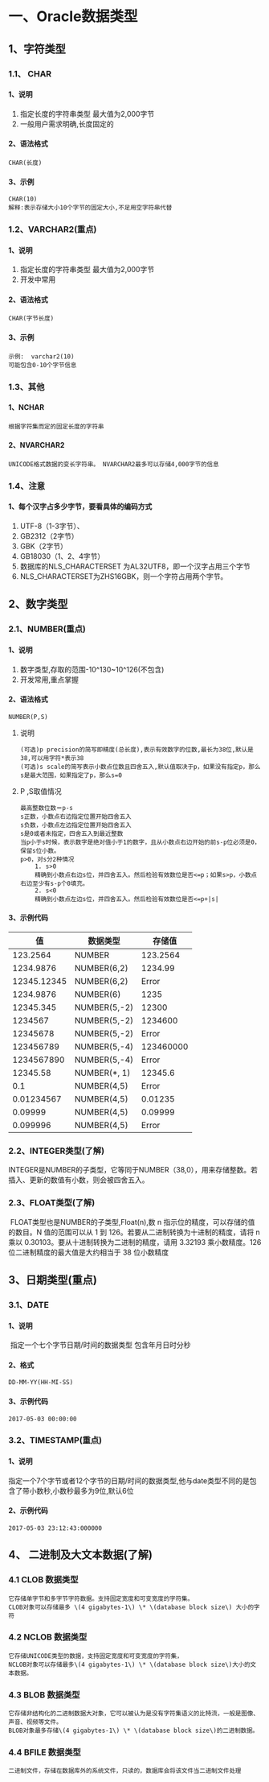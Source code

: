 # 一、Oracle数据类型

## 1、字符类型

### 1.1、 CHAR

#### 1、说明

1. 指定长度的字符串类型 最大值为2,000字节
2. 一般用户需求明确,长度固定的

#### 2、语法格式

```
CHAR(长度)
```

#### 3、示例

```
CHAR(10)
解释:表示存储大小10个字节的固定大小,不足用空字符串代替
```

### 1.2、VARCHAR2\(重点\)

#### 1、说明

1. 指定长度的字符串类型 最大值为2,000字节
2. 开发中常用

#### 2、语法格式

```
CHAR(字节长度)
```

#### 3、示例

```
示例:  varchar2(10) 
可能包含0-10个字节信息
```

### 1.3、其他

#### 1、NCHAR

```
根据字符集而定的固定长度的字符串
```

#### 2、NVARCHAR2

```
UNICODE格式数据的变长字符串。 NVARCHAR2最多可以存储4,000字节的信息
```

### 1.4、注意

#### 1、每个汉字占多少字节，要看具体的编码方式

1. UTF-8（1-3字节）、
2. GB2312（2字节）
3. GBK（2字节）
4. GB18030（1、2、4字节）
5. 数据库的NLS\_CHARACTERSET 为AL32UTF8，即一个汉字占用三个字节
6. NLS\_CHARACTERSET为ZHS16GBK，则一个字符占用两个字节。

## 2、数字类型

### 2.1、NUMBER\(重点\)

#### 1、说明

1. 数字类型,存取的范围-10^130~10^126\(不包含\)
2. 开发常用,重点掌握

#### 2、语法格式

```
NUMBER(P,S)
```

1. 说明

   ```
   (可选)p precision的简写即精度(总长度),表示有效数字的位数,最长为38位,默认是38,可以用字符*表示38
   (可选)s scale的简写表示小数点位数且四舍五入,默认值取决于p，如果没有指定p，那么s是最大范围，如果指定了p，那么s=0
   ```

2. P ,S取值情况

   ```
   最高整数位数＝p-s 
   s正数，小数点右边指定位置开始四舍五入 
   s负数，小数点左边指定位置开始四舍五入 
   s是0或者未指定，四舍五入到最近整数 
   当p小于s时候，表示数字是绝对值小于1的数字，且从小数点右边开始的前s-p位必须是0，保留s位小数。
   p>0，对s分2种情况
       1. s>0 
       精确到小数点右边s位，并四舍五入。然后检验有效数位是否<=p；如果s>p，小数点右边至少有s-p个0填充。 
       2. s<0 
       精确到小数点左边s位，并四舍五入。然后检验有效数位是否<=p+|s|
   ```

#### 3、示例代码

| **值**       | **数据类型**         | **存储值**   |
| ----------- | ---------------- | --------- |
| 123.2564    | NUMBER           | 123.2564  |
| 1234.9876   | NUMBER\(6,2\)    | 1234.99   |
| 12345.12345 | NUMBER\(6,2\)    | Error     |
| 1234.9876   | NUMBER\(6\)      | 1235      |
| 12345.345   | NUMBER\(5,-2\)   | 12300     |
| 1234567     | NUMBER\(5,-2\)   | 1234600   |
| 12345678    | NUMBER\(5,-2\)   | Error     |
| 123456789   | NUMBER\(5,-4\)   | 123460000 |
| 1234567890  | NUMBER\(5,-4\)   | Error     |
| 12345.58    | NUMBER\(\*,  1\) | 12345.6   |
| 0.1         | NUMBER\(4,5\)    | Error     |
| 0.01234567  | NUMBER\(4,5\)    | 0.01235   |
| 0.09999     | NUMBER\(4,5\)    | 0.09999   |
| 0.099996    | NUMBER\(4,5\)    | Error     |

### 2.2、INTEGER类型\(了解\)

​    INTEGER是NUMBER的子类型，它等同于NUMBER（38,0），用来存储整数。若插入、更新的数值有小数，则会被四舍五入。

### 2.3、FLOAT类型\(了解\)

​    FLOAT类型也是NUMBER的子类型,Float\(n\),数 n 指示位的精度，可以存储的值的数目。N 值的范围可以从 1 到 126。若要从二进制转换为十进制的精度，请将 n 乘以 0.30103。要从十进制转换为二进制的精度，请用 3.32193 乘小数精度。126 位二进制精度的最大值是大约相当于 38 位小数精度

## 3、日期类型\(重点\)

### 3.1、DATE

#### 1、说明

​    指定一个七个字节日期/时间的数据类型 包含年月日时分秒

#### 2、格式

```
DD-MM-YY(HH-MI-SS)
```

#### 3、示例代码

```
2017-05-03 00:00:00
```

### 3.2、TIMESTAMP\(重点\)

#### 1、说明

​    指定一个7个字节或者12个字节的日期/时间的数据类型,他与date类型不同的是包含了带小数秒,小数秒最多为9位,默认6位

#### 2、示例代码

```
2017-05-03 23:12:43:000000
```

## 4、 二进制及大文本数据\(了解\)

### 4.1 CLOB 数据类型

```
它存储单字节和多字节字符数据。支持固定宽度和可变宽度的字符集。
CLOB对象可以存储最多 \(4 gigabytes-1\) \* \(database block size\) 大小的字符
```

### 4.2 NCLOB 数据类型

```
它存储UNICODE类型的数据，支持固定宽度和可变宽度的字符集，
NCLOB对象可以存储最多\(4 gigabytes-1\) \* \(database block size\)大小的文本数据。
```

### 4.3 BLOB 数据类型

```
它存储非结构化的二进制数据大对象，它可以被认为是没有字符集语义的比特流，一般是图像、声音、视频等文件。
BLOB对象最多存储\(4 gigabytes-1\) \* \(database block size\)的二进制数据。
```

### 4.4 BFILE 数据类型

```
二进制文件，存储在数据库外的系统文件，只读的，数据库会将该文件当二进制文件处理
```
